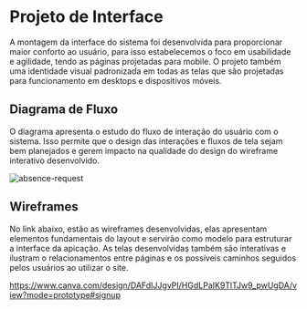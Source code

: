 
# Projeto de Interface

A montagem da interface do sistema foi desenvolvida para proporcionar maior conforto ao usuário, para isso estabelecemos o foco em usabilidade e agilidade, tendo as páginas projetadas para mobile. O projeto também uma identidade visual padronizada em todas as telas que são projetadas para funcionamento em desktops e dispositivos móveis.

## Diagrama de Fluxo

O diagrama apresenta o estudo do fluxo de interação do usuário com o sistema. Isso permite que o design das interações e fluxos de tela sejam bem planejados e gerem impacto na qualidade do design do wireframe interativo desenvolvido.

![absence-request](https://user-images.githubusercontent.com/100283917/227321995-1d01187b-584e-452e-bdba-666a91b22d87.png)

## Wireframes

No link abaixo, estão as wireframes desenvolvidas, elas apresentam elementos fundamentais do layout e servirão como modelo para estruturar a interface da apicação. As telas desenvolvidas também são interativas e ilustram o relacionamentos entre páginas e os possíveis caminhos seguidos pelos usuários ao utilizar o site.

https://www.canva.com/design/DAFdIJJgvPI/HGdLPaIK9TlTJw9_pwUgDA/view?mode=prototype#signup




